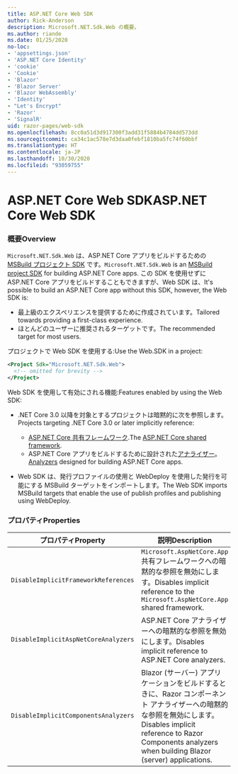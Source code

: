```yaml
---
title: ASP.NET Core Web SDK
author: Rick-Anderson
description: Microsoft.NET.Sdk.Web の概要。
ms.author: riande
ms.date: 01/25/2020
no-loc:
- 'appsettings.json'
- 'ASP.NET Core Identity'
- 'cookie'
- 'Cookie'
- 'Blazor'
- 'Blazor Server'
- 'Blazor WebAssembly'
- 'Identity'
- "Let's Encrypt"
- 'Razor'
- 'SignalR'
uid: razor-pages/web-sdk
ms.openlocfilehash: 8cc0a51d3d917300f3add31f5884b4784dd573dd
ms.sourcegitcommit: ca34c1ac578e7d3daa0febf1810ba5fc74f60bbf
ms.translationtype: HT
ms.contentlocale: ja-JP
ms.lasthandoff: 10/30/2020
ms.locfileid: "93059755"
---
```

# <a name="aspnet-core-web-sdk"></a><span data-ttu-id="057eb-103">ASP.NET Core Web SDK</span><span class="sxs-lookup"><span data-stu-id="057eb-103">ASP.NET Core Web SDK</span></span>

### <a name="overview"></a><span data-ttu-id="057eb-104">概要</span><span class="sxs-lookup"><span data-stu-id="057eb-104">Overview</span></span>

<span data-ttu-id="057eb-105">`Microsoft.NET.Sdk.Web` は、ASP.NET Core アプリをビルドするための [MSBuild プロジェクト SDK](/visualstudio/msbuild/how-to-use-project-sdk) です。</span><span class="sxs-lookup"><span data-stu-id="057eb-105">`Microsoft.NET.Sdk.Web` is an [MSBuild project SDK](/visualstudio/msbuild/how-to-use-project-sdk) for building ASP.NET Core apps.</span></span> <span data-ttu-id="057eb-106">この SDK を使用せずに ASP.NET Core アプリをビルドすることもできますが、Web SDK は、</span><span class="sxs-lookup"><span data-stu-id="057eb-106">It's possible to build an ASP.NET Core app without this SDK, however, the Web SDK is:</span></span>

* <span data-ttu-id="057eb-107">最上級のエクスペリエンスを提供するために作成されています。</span><span class="sxs-lookup"><span data-stu-id="057eb-107">Tailored towards providing a first-class experience.</span></span>
* <span data-ttu-id="057eb-108">ほとんどのユーザーに推奨されるターゲットです。</span><span class="sxs-lookup"><span data-stu-id="057eb-108">The recommended target for most users.</span></span>

<span data-ttu-id="057eb-109">プロジェクトで Web SDK を使用する:</span><span class="sxs-lookup"><span data-stu-id="057eb-109">Use the Web.SDK in a project:</span></span>

  ```xml
  <Project Sdk="Microsoft.NET.Sdk.Web">
    <!-- omitted for brevity -->
  </Project>
  ```

<span data-ttu-id="057eb-110">Web SDK を使用して有効にされる機能:</span><span class="sxs-lookup"><span data-stu-id="057eb-110">Features enabled by using the Web SDK:</span></span>

* <span data-ttu-id="057eb-111">.NET Core 3.0 以降を対象とするプロジェクトは暗黙的に次を参照します。</span><span class="sxs-lookup"><span data-stu-id="057eb-111">Projects targeting .NET Core 3.0 or later implicitly reference:</span></span>

  * <span data-ttu-id="057eb-112">[ASP.NET Core 共有フレームワーク](xref:fundamentals/metapackage-app).</span><span class="sxs-lookup"><span data-stu-id="057eb-112">The [ASP.NET Core shared framework](xref:fundamentals/metapackage-app).</span></span>
  * <span data-ttu-id="057eb-113">ASP.NET Core アプリをビルドするために設計された[アナライザー](/visualstudio/extensibility/getting-started-with-roslyn-analyzers)。</span><span class="sxs-lookup"><span data-stu-id="057eb-113">[Analyzers](/visualstudio/extensibility/getting-started-with-roslyn-analyzers) designed for building ASP.NET Core apps.</span></span>
* <span data-ttu-id="057eb-114">Web SDK は、発行プロファイルの使用と WebDeploy を使用した発行を可能にする MSBuild ターゲットをインポートします。</span><span class="sxs-lookup"><span data-stu-id="057eb-114">The Web SDK imports MSBuild targets that enable the use of publish profiles and publishing using WebDeploy.</span></span>

### <a name="properties"></a><span data-ttu-id="057eb-115">プロパティ</span><span class="sxs-lookup"><span data-stu-id="057eb-115">Properties</span></span>

| <span data-ttu-id="057eb-116">プロパティ</span><span class="sxs-lookup"><span data-stu-id="057eb-116">Property</span></span> | <span data-ttu-id="057eb-117">説明</span><span class="sxs-lookup"><span data-stu-id="057eb-117">Description</span></span> |
| -------- | ----------- |
| `DisableImplicitFrameworkReferences` | <span data-ttu-id="057eb-118">`Microsoft.AspNetCore.App` 共有フレームワークへの暗黙的な参照を無効にします。</span><span class="sxs-lookup"><span data-stu-id="057eb-118">Disables implicit reference to the `Microsoft.AspNetCore.App` shared framework.</span></span> |
| `DisableImplicitAspNetCoreAnalyzers` | <span data-ttu-id="057eb-119">ASP.NET Core アナライザーへの暗黙的な参照を無効にします。</span><span class="sxs-lookup"><span data-stu-id="057eb-119">Disables implicit reference to ASP.NET Core analyzers.</span></span> |
| `DisableImplicitComponentsAnalyzers` | <span data-ttu-id="057eb-120">Blazor (サーバー) アプリケーションをビルドするときに、Razor コンポーネント アナライザーへの暗黙的な参照を無効にします。</span><span class="sxs-lookup"><span data-stu-id="057eb-120">Disables implicit reference to Razor Components analyzers when building Blazor (server) applications.</span></span> |